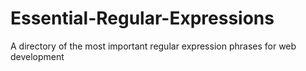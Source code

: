 # Essential-Regular-Expressions
A directory of the most important regular expression phrases for web development
